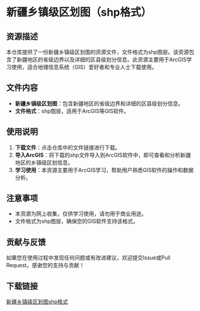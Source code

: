 # 新疆乡镇级区划图（shp格式）

## 资源描述

本仓库提供了一份新疆乡镇级区划图的资源文件，文件格式为shp图层。该资源包含了新疆地区的省级边界以及详细的区县级划分信息。此资源主要用于ArcGIS学习使用，适合地理信息系统（GIS）爱好者和专业人士下载使用。

## 文件内容

- **新疆乡镇级区划图**：包含新疆地区的省级边界和详细的区县级划分信息。
- **文件格式**：shp图层，适用于ArcGIS等GIS软件。

## 使用说明

1. **下载文件**：点击仓库中的文件链接进行下载。
2. **导入ArcGIS**：将下载的shp文件导入到ArcGIS软件中，即可查看和分析新疆地区的乡镇级区划信息。
3. **学习使用**：本资源主要用于ArcGIS学习，帮助用户熟悉GIS软件的操作和数据分析。

## 注意事项

- 本资源为网上收集，仅供学习使用，请勿用于商业用途。
- 文件格式为shp图层，确保您的GIS软件支持该格式。

## 贡献与反馈

如果您在使用过程中发现任何问题或有改进建议，欢迎提交Issue或Pull Request。感谢您的支持与贡献！

## 下载链接

[新疆乡镇级区划图shp格式](https://pan.quark.cn/s/2c5b3b30ea14)